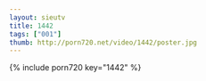 ```yaml
--- 
layout: sieutv
title: 1442
tags: ["001"]
thumb: http://porn720.net/video/1442/poster.jpg
---
```

{% include porn720 key="1442" %} 
